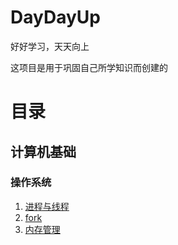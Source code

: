 # DayDayUp
好好学习，天天向上

这项目是用于巩固自己所学知识而创建的

# 目录

## 计算机基础

### 操作系统

1. [进程与线程](./os/ProcessAndThread.md)
2. [fork](./os/Fork.md)
3. [内存管理](./os/MemoryManagement.md)